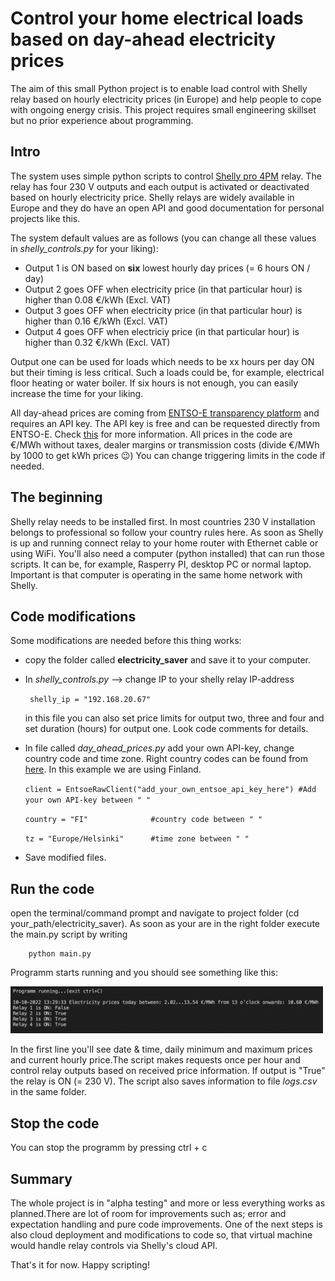# Control your home electrical loads based on day-ahead electricity prices
The aim of this small Python project is to enable load control with Shelly relay based on hourly electricity prices (in Europe) and help people to cope with ongoing energy crisis. This project requires small engineering skillset but no prior experience about programming.

## Intro

The system uses simple python scripts to control [Shelly pro 4PM](https://shelly.cloud/knowledge-base/devices/shelly-pro-4pm/) relay. The relay has four 230 V outputs and each output is activated or deactivated based on hourly electricity price. Shelly relays are widely available in Europe and they do have an open API and good documentation for personal projects like this.

The system default values are as follows (you can change all these values in *shelly_controls.py* for your liking):

* Output 1 is ON based on **six** lowest hourly day prices (= 6 hours ON / day)<br>
* Output 2 goes OFF when electricity price (in that particular hour) is higher than 0.08 €/kWh (Excl. VAT)<br>
* Output 3 goes OFF when electricity price (in that particular hour) is higher than 0.16 €/kWh (Excl. VAT)<br>
* Output 4 goes OFF when electriciy price (in that particular hour) is higher than 0.32 €/kWh (Excl. VAT)<br>

Output one can be used for loads which needs to be xx hours per day ON but their timing is less critical. Such a loads could be, for example, electrical floor heating or water boiler. If six hours is not enough, you can easily increase the time for your liking.

All day-ahead prices are coming from [ENTSO-E transparency platform](https://transparency.entsoe.eu/) and requires an API key. The API key is free and can be requested directly from ENTSO-E. Check [this](https://thesmartinsights.com/how-to-query-data-from-the-entso-e-transparency-platform-using-python/) for more information. All prices in the code are €/MWh without taxes, dealer margins or transmission costs (divide €/MWh by 1000 to get kWh prices :wink:) You can change triggering limits in the code if needed. 

## The beginning

Shelly relay needs to be installed first. In most countries 230 V installation belongs to professional so follow your country rules here. As soon as Shelly is up and running connect relay to your home router with Ethernet cable or using WiFi. You'll also need a computer (python installed) that can run those scripts. It can be, for example, Rasperry PI, desktop PC or normal laptop. Important is that computer is operating in the same home network with Shelly.

## Code modifications

Some modifications are needed before this thing works:

* copy the folder called **electricity_saver**  and save it to your computer. 

* In *shelly_controls.py* --> change IP to your shelly relay IP-address

    ````  shelly_ip = "192.168.20.67"  ````

    in this file you can also set price limits for output two, three and four and set duration (hours) for output one. Look code comments for details.

* In file called *day_ahead_prices.py* add your own API-key, change country code and time zone. Right country codes can be found from [here](https://www.entsoe.eu/data/energy-identification-codes-eic/). In this example we are using Finland.

    ```` client = EntsoeRawClient("add_your_own_entsoe_api_key_here") #Add your own API-key between " "   ```` 

    ```` country = "FI"              #country code between " "   ```` 

    ```` tz = "Europe/Helsinki"      #time zone between " "   ```` 


* Save modified files.

## Run the code

open the terminal/command prompt and navigate to project folder (cd your_path/electricity_saver). As soon as your are in the right folder execute the main.py script by writing

        python main.py

Programm starts running and you should see something like this:

<img src="/images/running.png" width="500">

In the first line you'll see date & time, daily minimum and maximum prices and current hourly price.The script makes requests once per hour and control relay outputs based on received price information. If output is "True" the relay is ON (= 230 V). The script also saves information to file *logs.csv* in the same folder. 

## Stop the code

You can stop the programm by pressing ctrl + c

## Summary

The whole project is in "alpha testing" and more or less everything works as planned.There are lot of room for improvements such as; error and expectation handling and pure code improvements. One of the next steps is also cloud deployment and modifications to code so, that virtual machine would handle relay controls via Shelly's cloud API. 

That's it for now. Happy scripting!
















